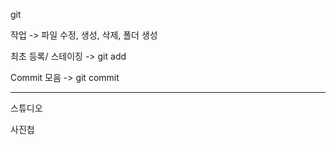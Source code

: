 git

작업 -> 파일 수정, 생성, 삭제, 폴더 생성

최초 등록/ 스테이징 -> git add <filename>

Commit 모음 -> git commit

---

스튜디오




사진첩

